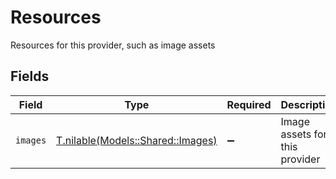# Resources

Resources for this provider, such as image assets


## Fields

| Field                                                              | Type                                                               | Required                                                           | Description                                                        |
| ------------------------------------------------------------------ | ------------------------------------------------------------------ | ------------------------------------------------------------------ | ------------------------------------------------------------------ |
| `images`                                                           | [T.nilable(Models::Shared::Images)](../../models/shared/images.md) | :heavy_minus_sign:                                                 | Image assets for this provider                                     |